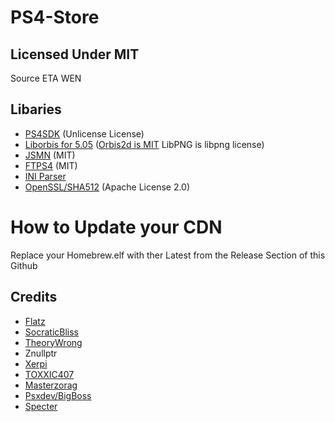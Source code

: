 # PS4-Store

## Licensed Under MIT

Source ETA WEN

## Libaries


- [PS4SDK](https://github.com/psxdev/ps4sdk/tree/firmware505) (Unlicense License)
- [Liborbis for 5.05](https://github.com/orbisdev/liborbis) ([Orbis2d is MIT](https://github.com/orbisdev/liborbis/issues/18) LibPNG is libpng license)
- [JSMN](https://github.com/zserge/jsmn) (MIT)
- [FTPS4](https://github.com/xerpi/FTPS4) (MIT)
- [INI Parser](http://svn.akop.org/filedetails.php?repname=psp&path=%2Ftrunk%2Flibpsp%2Fpl_ini.c&rev=445)
- [OpenSSL/SHA512](https://github.com/openssl/openssl) (Apache License 2.0)


# How to Update your CDN

Replace your Homebrew.elf with ther Latest from the Release Section of this Github

## Credits

- [Flatz](https://twitter.com/flat_z)
- [SocraticBliss](https://twitter.com/SocraticBliss)
- [TheoryWrong](https://twitter.com/TheoryWrong)
- Znullptr
- [Xerpi](https://twitter.com/xerpi)
- [TOXXIC407](https://twitter.com/TOXXIC_407)
- [Masterzorag](https://twitter.com/masterzorag)
- [Psxdev/BigBoss](https://twitter.com/psxdev)
- [Specter](https://twitter.com/SpecterDev)


